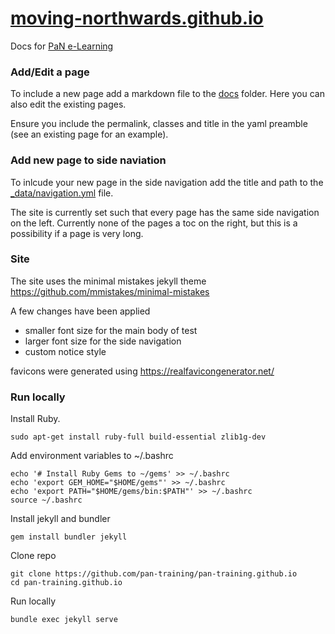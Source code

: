 # [moving-northwards.github.io](https://pan-training.github.io/)
Docs for [PaN e-Learning](https://pan-learning.org/)

### Add/Edit a page 

To include a new page add a markdown file to the [docs](https://github.com/pan-training/pan-training.github.io/tree/gh-pages/docs) folder. Here you can also edit the existing pages. 

Ensure you include the permalink, classes and title in the yaml preamble (see an existing page for an example). 

### Add new page to side naviation 

To inlcude your new page in the side navigation add the title and path to the [_data/navigation.yml](https://github.com/moving-northwards/moving-northwards.github.io/blob/gh-pages/_data/navigation.yml) file.

The site is currently set such that every page has the same side navigation on the left. Currently none of the pages a toc on the right, but this is a possibility if a page is very long. 

### Site

The site uses the minimal mistakes jekyll theme  
https://github.com/mmistakes/minimal-mistakes

A few changes have been applied
- smaller font size for the main body of test
- larger font size for the side navigation
- custom notice style 

favicons were generated using https://realfavicongenerator.net/

###  Run locally 

Install Ruby.
```
sudo apt-get install ruby-full build-essential zlib1g-dev
```
Add environment variables to ~/.bashrc 
```
echo '# Install Ruby Gems to ~/gems' >> ~/.bashrc
echo 'export GEM_HOME="$HOME/gems"' >> ~/.bashrc
echo 'export PATH="$HOME/gems/bin:$PATH"' >> ~/.bashrc
source ~/.bashrc
```
Install jekyll and bundler
```
gem install bundler jekyll
```
Clone repo
```
git clone https://github.com/pan-training/pan-training.github.io
cd pan-training.github.io
```
Run locally
```
bundle exec jekyll serve
```

